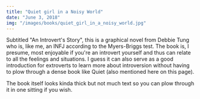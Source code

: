 ```yaml
---
title: "Quiet girl in a Noisy World"
date: "June 3, 2018"
img: "/images/books/quiet_girl_in_a_noisy_world.jpg"
---
```


Subtitled "An Introvert's Story", this is a graphical novel from Debbie Tung who is, like me, an INFJ according to the Myers-Briggs test. The book is, I presume, most enjoyable if you're an introvert yourself and thus can relate to all the feelings and situations. I guess it can also serve as a good introduction for extroverts to learn more about introversion without having to plow through a dense book like Quiet (also mentioned here on this page).

The book itself looks kinda thick but not much text so you can plow through it in one sitting if you wish.
